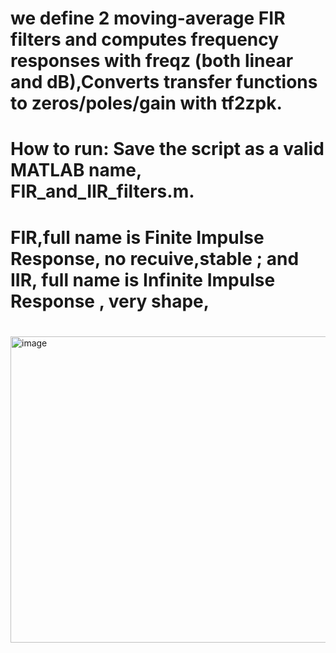 

# we define 2 moving-average FIR filters  and  computes frequency responses with freqz (both linear and dB),Converts transfer functions to zeros/poles/gain with tf2zpk.
# How to run: Save the script as a valid MATLAB name, FIR_and_IIR_filters.m.
# FIR,full name is Finite Impulse Response, no recuive,stable  ; and IIR,  full name is  Infinite Impulse Response , very shape,  
# 
<img width="1713" height="490" alt="image" src="https://github.com/user-attachments/assets/b30a3522-9f65-4a21-aaf2-d6baa4c33af5" />
